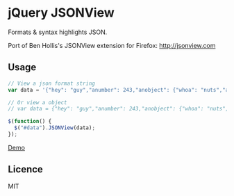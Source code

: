 # jQuery JSONView

Formats & syntax highlights JSON.

Port of Ben Hollis's JSONView extension for Firefox: http://jsonview.com

## Usage

```javascript
// View a json format string
var data = '{"hey": "guy","anumber": 243,"anobject": {"whoa": "nuts","anarray": [1,2,"thr<h1>ee"], "more":"stuff"},"awesome": true,"bogus": false,"meaning": null, "japanese":"明日がある。", "link": "http://jsonview.com", "notLink": "http://jsonview.com is great"}';

// Or view a object
// var data = {"hey": "guy","anumber": 243,"anobject": {"whoa": "nuts","anarray": [1,2,"thr<h1>ee"], "more":"stuff"},"awesome": true,"bogus": false,"meaning": null, "japanese":"明日がある。", "link": "http://jsonview.com", "notLink": "http://jsonview.com is great"};

$(function() {
  $("#data").JSONView(data);
});
```
[Demo](http://blog.yesmeck.com/jquery-jsonview/)

## Licence

MIT
